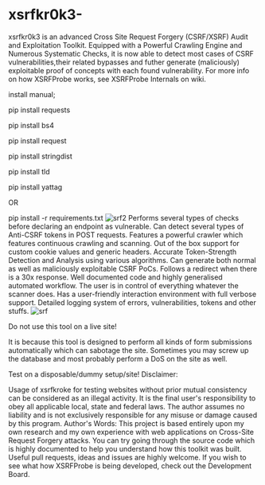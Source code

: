 # xsrfkr0k3-
xsrfkr0k3 is an advanced Cross Site Request Forgery (CSRF/XSRF) Audit and Exploitation Toolkit. Equipped with a Powerful Crawling Engine and Numerous Systematic Checks, it is now able to detect most cases of CSRF vulnerabilities,their related bypasses and futher generate (maliciously) exploitable proof of concepts with each found vulnerability. For more info on how XSRFProbe works, see XSRFProbe Internals on wiki.

install manual;

pip install requests

pip install bs4

pip install request

pip install stringdist

pip install tld

pip install yattag

OR

pip install -r requirements.txt
![srf2](https://github.com/BasHB00M01001/xsrfpr0b3-/assets/112975863/c457d163-c5b1-44c0-9eed-69edc2c0081e)
Performs several types of checks before declaring an endpoint as vulnerable.
Can detect several types of Anti-CSRF tokens in POST requests.
Features a powerful crawler which features continuous crawling and scanning.
Out of the box support for custom cookie values and generic headers.
Accurate Token-Strength Detection and Analysis using various algorithms.
Can generate both normal as well as maliciously exploitable CSRF PoCs.
Follows a redirect when there is a 30x response.
Well documented code and highly generalised automated workflow.
The user is in control of everything whatever the scanner does.
Has a user-friendly interaction environment with full verbose support.
Detailed logging system of errors, vulnerabilities, tokens and other stuffs.
 ![srf](https://github.com/BasHB00M01001/xsrfpr0b3-/assets/112975863/8d64c042-719f-46c3-8d09-c12d840150a3)


Do not use this tool on a live site!

It is because this tool is designed to perform all kinds of form submissions automatically which can sabotage the site. Sometimes you may screw up the database and most probably perform a DoS on the site as well.

Test on a disposable/dummy setup/site!
Disclaimer:

Usage of xsrfkroke for testing websites without prior mutual consistency can be considered as an illegal activity. It is the final user's responsibility to obey all applicable local, state and federal laws. The author assumes no liability and is not exclusively responsible for any misuse or damage caused by this program.
Author's Words:
This project is based entirely upon my own research and my own experience with web applications on Cross-Site Request Forgery attacks. You can try going through the source code which is highly documented to help you understand how this toolkit was built. Useful pull requests, ideas and issues are highly welcome. If you wish to see what how XSRFProbe is being developed, check out the Development Board.
